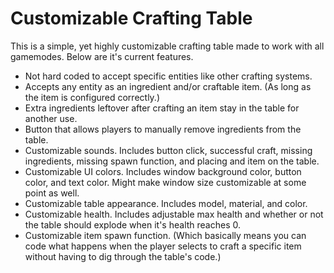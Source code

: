 # Customizable Crafting Table
This is a simple, yet highly customizable crafting table made to work with all gamemodes. Below are it's current features.
<ul>
  <li>Not hard coded to accept specific entities like other crafting systems.</li>
  <li>Accepts any entity as an ingredient and/or craftable item. (As long as the item is configured correctly.)</li>
  <li>Extra ingredients leftover after crafting an item stay in the table for another use.</li>
  <li>Button that allows players to manually remove ingredients from the table.</li>
  <li>Customizable sounds. Includes button click, successful craft, missing ingredients, missing spawn function, and placing and item on the table.</li>
  <li>Customizable UI colors. Includes window background color, button color, and text color. Might make window size customizable at some point as well.</li>
  <li>Customizable table appearance. Includes model, material, and color.</li>
  <li>Customizable health. Includes adjustable max health and whether or not the table should explode when it's health reaches 0.</li>
  <li>Customizable item spawn function. (Which basically means you can code what happens when the player selects to craft a specific item without having to dig through the table's code.)</li>
</ul>
